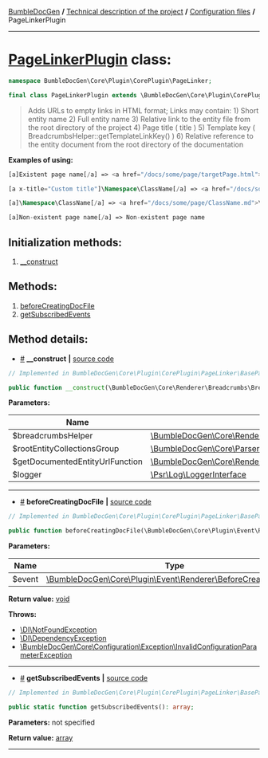 <!-- {% raw %} -->
<embed> <a href="/docs/README.md">BumbleDocGen</a> <b>/</b> <a href="/docs/tech/readme.md">Technical description of the project</a> <b>/</b> <a href="/docs/tech/1.configuration/readme.md">Configuration files</a> <b>/</b> PageLinkerPlugin<hr> </embed>

<h1>
    <a href="https://github.com/bumble-tech/bumble-doc-gen/blob/master/src/Core/Plugin/CorePlugin/PageLinker/PageLinkerPlugin.php#L29">PageLinkerPlugin</a> class:
</h1>





```php
namespace BumbleDocGen\Core\Plugin\CorePlugin\PageLinker;

final class PageLinkerPlugin extends \BumbleDocGen\Core\Plugin\CorePlugin\PageLinker\BasePageLinker implements \BumbleDocGen\Core\Plugin\PluginInterface, \Symfony\Component\EventDispatcher\EventSubscriberInterface
```

<blockquote>Adds URLs to empty links in HTML format;
 Links may contain:
 1) Short entity name
 2) Full entity name
 3) Relative link to the entity file from the root directory of the project
 4) Page title ( title )
 5) Template key ( BreadcrumbsHelper::getTemplateLinkKey() )
 6) Relative reference to the entity document from the root directory of the documentation</blockquote>


<b>Examples of using:</b>

```php
[a]Existent page name[/a] => <a href="/docs/some/page/targetPage.html">Existent page name</a>

```

```php
[a x-title="Custom title"]\Namespace\ClassName[/a] => <a href="/docs/some/page/ClassName.md">Custom title</a>

```

```php
[a]\Namespace\ClassName[/a] => <a href="/docs/some/page/ClassName.md">\Namespace\ClassName</a>

```

```php
[a]Non-existent page name[/a] => Non-existent page name

```






<h2>Initialization methods:</h2>

<ol>
<li>
    <a href="#m-construct">__construct</a>
    </li>
</ol>

<h2>Methods:</h2>

<ol>
<li>
    <a href="#mbeforecreatingdocfile">beforeCreatingDocFile</a>
    </li>
<li>
    <a href="#mgetsubscribedevents">getSubscribedEvents</a>
    </li>
</ol>







<h2>Method details:</h2>

<div class='method_description-block'>

<ul>
<li><a name="m-construct" href="#m-construct">#</a>
 <b>__construct</b>
    <b>|</b> <a href="https://github.com/bumble-tech/bumble-doc-gen/blob/master/src/Core/Plugin/CorePlugin/PageLinker/BasePageLinker.php#L19">source code</a></li>
</ul>

```php
// Implemented in BumbleDocGen\Core\Plugin\CorePlugin\PageLinker\BasePageLinker

public function __construct(\BumbleDocGen\Core\Renderer\Breadcrumbs\BreadcrumbsHelper $breadcrumbsHelper, \BumbleDocGen\Core\Parser\Entity\RootEntityCollectionsGroup $rootEntityCollectionsGroup, \BumbleDocGen\Core\Renderer\Twig\Function\GetDocumentedEntityUrl $getDocumentedEntityUrlFunction, \Psr\Log\LoggerInterface $logger);
```



<b>Parameters:</b>

<table>
    <thead>
    <tr>
        <th>Name</th>
        <th>Type</th>
        <th>Description</th>
    </tr>
    </thead>
    <tbody>
            <tr>
            <td>$breadcrumbsHelper</td>
            <td><a href='https://github.com/bumble-tech/bumble-doc-gen/blob/master/src/Core/Renderer/Breadcrumbs/BreadcrumbsHelper.php'>\BumbleDocGen\Core\Renderer\Breadcrumbs\BreadcrumbsHelper</a></td>
            <td>-</td>
        </tr>
            <tr>
            <td>$rootEntityCollectionsGroup</td>
            <td><a href='https://github.com/bumble-tech/bumble-doc-gen/blob/master/src/Core/Parser/Entity/RootEntityCollectionsGroup.php'>\BumbleDocGen\Core\Parser\Entity\RootEntityCollectionsGroup</a></td>
            <td>-</td>
        </tr>
            <tr>
            <td>$getDocumentedEntityUrlFunction</td>
            <td><a href='https://github.com/bumble-tech/bumble-doc-gen/blob/master/src/Core/Renderer/Twig/Function/GetDocumentedEntityUrl.php'>\BumbleDocGen\Core\Renderer\Twig\Function\GetDocumentedEntityUrl</a></td>
            <td>-</td>
        </tr>
            <tr>
            <td>$logger</td>
            <td><a href='https://github.com/php-fig/log/blob/master/src/LoggerInterface.php'>\Psr\Log\LoggerInterface</a></td>
            <td>-</td>
        </tr>
        </tbody>
</table>



</div>
<hr>
<div class='method_description-block'>

<ul>
<li><a name="mbeforecreatingdocfile" href="#mbeforecreatingdocfile">#</a>
 <b>beforeCreatingDocFile</b>
    <b>|</b> <a href="https://github.com/bumble-tech/bumble-doc-gen/blob/master/src/Core/Plugin/CorePlugin/PageLinker/BasePageLinker.php#L71">source code</a></li>
</ul>

```php
// Implemented in BumbleDocGen\Core\Plugin\CorePlugin\PageLinker\BasePageLinker

public function beforeCreatingDocFile(\BumbleDocGen\Core\Plugin\Event\Renderer\BeforeCreatingDocFile $event): void;
```



<b>Parameters:</b>

<table>
    <thead>
    <tr>
        <th>Name</th>
        <th>Type</th>
        <th>Description</th>
    </tr>
    </thead>
    <tbody>
            <tr>
            <td>$event</td>
            <td><a href='https://github.com/bumble-tech/bumble-doc-gen/blob/master/src/Core/Plugin/Event/Renderer/BeforeCreatingDocFile.php'>\BumbleDocGen\Core\Plugin\Event\Renderer\BeforeCreatingDocFile</a></td>
            <td>-</td>
        </tr>
        </tbody>
</table>

<b>Return value:</b> <a href='https://www.php.net/manual/en/language.types.void.php'>void</a>


<b>Throws:</b>
<ul>
<li>
    <a href="https://github.com/PHP-DI/PHP-DI/blob/master/src/NotFoundException.php">\DI\NotFoundException</a></li>

<li>
    <a href="https://github.com/PHP-DI/PHP-DI/blob/master/src/DependencyException.php">\DI\DependencyException</a></li>

<li>
    <a href="/docs/tech/1.configuration/classes/InvalidConfigurationParameterException.md">\BumbleDocGen\Core\Configuration\Exception\InvalidConfigurationParameterException</a></li>

</ul>

</div>
<hr>
<div class='method_description-block'>

<ul>
<li><a name="mgetsubscribedevents" href="#mgetsubscribedevents">#</a>
 <b>getSubscribedEvents</b>
    <b>|</b> <a href="https://github.com/bumble-tech/bumble-doc-gen/blob/master/src/Core/Plugin/CorePlugin/PageLinker/BasePageLinker.php#L59">source code</a></li>
</ul>

```php
// Implemented in BumbleDocGen\Core\Plugin\CorePlugin\PageLinker\BasePageLinker

public static function getSubscribedEvents(): array;
```



<b>Parameters:</b> not specified

<b>Return value:</b> <a href='https://www.php.net/manual/en/language.types.array.php'>array</a>


</div>
<hr>

<!-- {% endraw %} -->